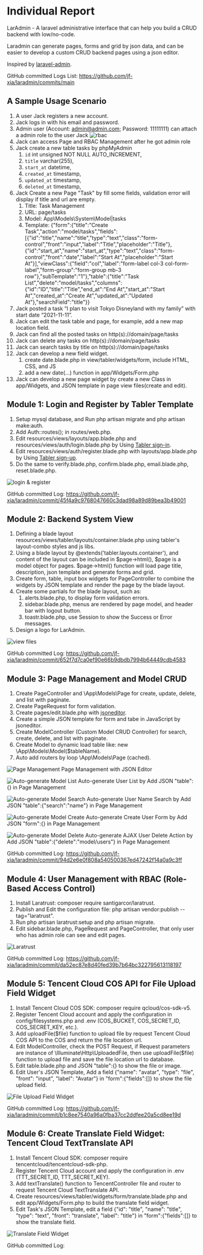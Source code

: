 # Individual Report

LarAdmin - A laravel administrative interface that can help you build a CRUD backend with low/no-code. 

Laradmin can generate pages, forms and grid by json data, and can be easier to develop a custom CRUD backend pages using a json editor.

Inspired by [laravel-admin](https://laravel-admin.org/docs/en/).

GitHub committed Logs List:
https://github.com/jf-xia/laradmin/commits/main

## A Sample Usage Scenario

1. A user Jack registers a new account.
2. Jack logs in with his email and password.
3. Admin user (Account: admin@admin.com; Password: 11111111) can attach a admin role to the user Jack ![rbac](doc/rbac.png)
4. Jack can access Page and RBAC Management after he got admin role
5. Jack create a new table tasks by phpMyAdmin
   1. `id` int unsigned NOT NULL AUTO_INCREMENT,
   2. `title` varchar(255),
   3. `start_at` datetime,
   4. `created_at` timestamp,
   5. `updated_at` timestamp,
   6. `deleted_at` timestamp,
6. Jack Create a new Page "Task" by fill some fields, validation error will display if title and url are empty.
   1. Title: Task Management
   2. URL: page/tasks
   3. Model: App\Models\System\Model|tasks
   4. Template: {"form":{"title":"Create Task","action":"model/tasks","fields":[{"id":"title","name":"title","type":"text","class":"form-control","front":"input","label":"Title","placeholder":"Title"},{"id":"start_at","name":"start_at","type":"text","class":"form-control","front":"date","label":"Start At","placeholder":"Start At"}],"viewClass":{"field":"col","label":"form-label col-3 col-form-label","form-group":"form-group mb-3 row"},"subTemplate":"1"},"table":{"title":"Task List","delete":"model/tasks","columns":{"id":"ID","title":"Title","end_at":"End At","start_at":"Start At","created_at":"Create At","updated_at":"Updated At"},"searchField":"title"}}
7. Jack posted a task “I plan to visit Tokyo Disneyland with my family” with start date “2021-11-11”. 
8. Jack can edit the task table and page, for example, add a new map location field.
9.  Jack can find all the posted tasks on http(s)://domain/page/tasks
10. Jack can delete any tasks on http(s)://domain/page/tasks
11. Jack can search tasks by title on http(s)://domain/page/tasks
12. Jack can develop a new field widget.
    1.  create date.blade.php in view/tabler/widgets/form, include HTML, CSS, and JS
    2.  add a new date(...) function in app/Widgets/Form.php
13. Jack can develop a new page widget by create a new Class in app/Widgets, and JSON template in page view files(create and edit).

## Module 1: Login and Register by Tabler Template

1. Setup mysql database, and Run php artisan migrate and php artisan make:auth.
2. Add Auth::routes(); in routes/web.php.
3. Edit resources/views/layouts/app.blade.php and resources/views/auth/login.blade.php by Using [Tabler sign-in](https://preview.tabler.io/sign-in.html).
4. Edit resources/views/auth/register.blade.php with layouts/app.blade.php by Using [Tabler sign-up](https://preview.tabler.io/sign-up.html).
5. Do the same to verify.blade.php, confirm.blade.php, email.blade.php, reset.blade.php.

![login & register](doc/login.png)

GitHub committed Log:
https://github.com/jf-xia/laradmin/commit/45f4a9c9768047660c3dad98a89d89bea3b49001

## Module 2: Backend System View

1. Defining a blade layout resources/views/tabler/layouts/container.blade.php using tabler's layout-combo styles and js libs.
2. Using a blade layout by @extends('tabler.layouts.container'), and content of the layout can be included in $page->html(), $page is a model object for pages. $page->html() function will load page title, description, json template and generate forms and grid.
3. Create form, table, input box widgets for PageController to combine the widgets by JSON template and render the page by the blade layout.
4. Create some partials for the blade layout, such as: 
   1. alerts.blade.php, to display form validation errors.
   2. sidebar.blade.php, menus are rendered by page model, and header bar with logout button.
   3. toastr.blade.php, use Session to show the Success or Error messages.
5. Design a logo for LarAdmin.

![view files](doc/view.png)

GitHub committed Log:
https://github.com/jf-xia/laradmin/commit/652f7d7ca0ef90e66b9dbdb7994b64449cdb4583


## Module 3: Page Management and Model CRUD

1. Create PageController and \App\Models\Page for create, update, delete, and list with paginate.
2. Create PageRequest for form validation.
3. Create pages/edit.blade.php with [jsoneditor](https://github.com/josdejong/jsoneditor).
4. Create a simple JSON template for form and tabe in JavaScript by jsoneditor.
5. Create ModelController (Custom Model CRUD Controller) for search, create, delete, and list with paginate.
6. Create Model to dynamic load table like: new \App\Models\Model($tableName).
7. Auto add routers by loop \App\Models\Page (cached).

![Page Management](doc/page.png)
Page Management with JSON Editor

![Auto-generate Model List](doc/list.png)
Auto-generate User List by Add JSON "table":{} in Page Management

![Auto-generate Model Search](doc/search.png)
Auto-generate User Name Search by Add JSON "table":{"search":"name"} in Page Management

![Auto-generate Model Create](doc/create.png)
Auto-generate Create User Form by Add JSON "form":{} in Page Management

![Auto-generate Model Delete](doc/delete.png)
Auto-generate AJAX User Delete Action by Add JSON "table":{"delete":"model/users"} in Page Management

GitHub committed Log:
https://github.com/jf-xia/laradmin/commit/94d2e6e0f808a540500367ed47242f14a0a9c3ff

## Module 4: User Management with RBAC (Role-Based Access Control)

1. Install Laratrust: composer require santigarcor/laratrust.
2. Publish and Edit the configuration file: php artisan vendor:publish --tag="laratrust".
3. Run php artisan laratrust:setup and php artisan migrate.
4. Edit sidebar.blade.php, PageRequest and PageController, that only user who has admin role can see and edit pages.

![Laratrust](doc/laratrust.png)

GitHub committed Log:
https://github.com/jf-xia/laradmin/commit/da52ec87e8d40fed39b7b64bc322795613118197

## Module 5: Tencent Cloud COS API for File Upload Field Widget

1. Install Tencent Cloud COS SDK: composer require qcloud/cos-sdk-v5.
2. Register Tencent Cloud account and apply the configuration in config/filesystems.php and .env (COS_BUCKET, COS_SECRET_ID, COS_SECRET_KEY, etc.).
3. Add uploadFile($file) function to upload file by request Tencent Cloud COS API to the COS and return the file location url.
4. Edit ModelController, check the POST Request, if Request parameters are instance of \Illuminate\Http\UploadedFile, then use uploadFile($file) function to upload file and save the file location url to database.
5. Edit table.blade.php and JSON "table":{} to show the file or image.
6. Edit User's JSON Template, Add a field {"name": "avatar", "type": "file", "front": "input", "label": "Avatar"} in "form":{"fields":[]} to show the file upload field.

![File Upload Field Widget](doc/fileupload.png)

GitHub committed Log:
https://github.com/jf-xia/laradmin/commit/b1c8ee7540a96a0fba37cc2ddfee20a5cd8ee19d

## Module 6: Create Translate Field Widget: Tencent Cloud TextTranslate API

1. Install Tencent Cloud SDK: composer require tencentcloud/tencentcloud-sdk-php.
2. Register Tencent Cloud account and apply the configuration in .env (TTT_SECRET_ID, TTT_SECRET_KEY).
3. Add textTranslate() function to TencentController file and router to request Tencent Cloud TextTranslate API.
4. Create resources/views/tabler/widgets/form/translate.blade.php and edit app/Widgets/Form.php to build the translate field widget.
5. Edit Task's JSON Template, edit a field {"id": "title", "name": "title", "type": "text", "front": "translate", "label": "title"} in "form":{"fields":[]} to show the translate field.

![Translate Field Widget](doc/translate.png)

GitHub committed Log:

